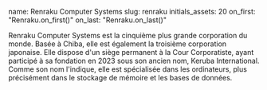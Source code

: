 name: Renraku Computer Systems
slug: renraku
initials_assets: 20
on_first: "Renraku.on_first()"
on_last: "Renraku.on_last()"

Renraku Computer Systems est la cinquième plus grande corporation du monde. Basée à Chiba, elle est également la troisième corporation japonaise. Elle dispose d'un siège permanent à la Cour Corporatiste, ayant participé à sa fondation en 2023 sous son ancien nom, Keruba International. Comme son nom l'indique, elle est spécialisée dans les ordinateurs, plus précisément dans le stockage de mémoire et les bases de données. 
